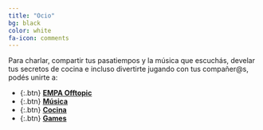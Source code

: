 ```yaml
---
title: "Ocio"
bg: black
color: white
fa-icon: comments
---
```


<!---
No poner los links de t.joinchat directamente,
usar https://www.protectyourlinks.com/ para obtener
un link corto protegido por captcha
-->

<p class="texto-justificado"> Para charlar, compartir tus pasatiempos y la música que escuchás, develar tus secretos de cocina e incluso divertirte jugando con tus compañer@s, podés unirte a: </p>

* {:.btn}  [<i class="fas fa-icons"></i>__EMPA Offtopic__](https://t.me/joinchat/DFRad0z1QW998Q79hELxuQ)
* {:.btn}  [<i class="fas fa-headphones-alt"></i>__Música__](https://t.me/joinchat/DFRad1KJYUu2R7ESUe_vTw)
* {:.btn}  [<i class="fas fa-hamburger"></i>__Cocina__](https://t.me/joinchat/DFRadx16HqGeUNjwYuYe2A)
* {:.btn}  [<i class="fas fa-gamepad"></i>__Games__](https://t.me/joinchat/DFRad1KucLnqUip1Ymz0jg)




